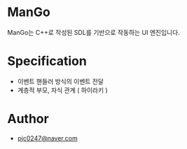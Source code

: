 ManGo
=====

ManGo는 C++로 작성된 SDL를 기반으로 작동하는 UI 엔진입니다.

Specification
=====
 - 이벤트 핸들러 방식의 이벤트 전달
 - 계층적 부모, 자식 관계 ( 하이라키 )
 
Author
=====
 - pjc0247@naver.com
